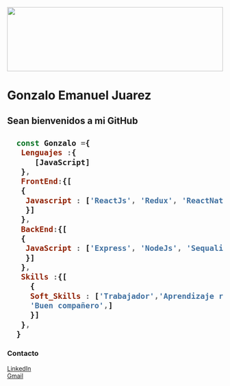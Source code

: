 <img src="https://i.pinimg.com/originals/b8/83/3a/b8833a9da1cf3e190ae5b0fb6f2e8c6f.jpg" width="100%" height="150"/>

<h1>Gonzalo Emanuel Juarez</h1>

<h2>Sean bienvenidos a mi GitHub <h2>

```javascript
  const Gonzalo ={
   Lenguajes :{
      [JavaScript]
   },
   FrontEnd:{[
   {   
    Javascript : ['ReactJs', 'Redux', 'ReactNative'] 
    }]
   },
   BackEnd:{[
   {
    JavaScript : ['Express', 'NodeJs', 'Sequalize']
    }]
   },
   Skills :{[
     {
     Soft_Skills : ['Trabajador','Aprendizaje rapido',
     'Buen compañero',]
     }] 
   },
  }
```
<h3>Contacto</h3>

[LinkedIn](https://www.linkedin.com/in/gonzalo-juarez-o2/)<br>
[Gmail](https://mail.google.com/a/?view=cm&fs=1&to=juarezgonzalo000@gmail.com)


